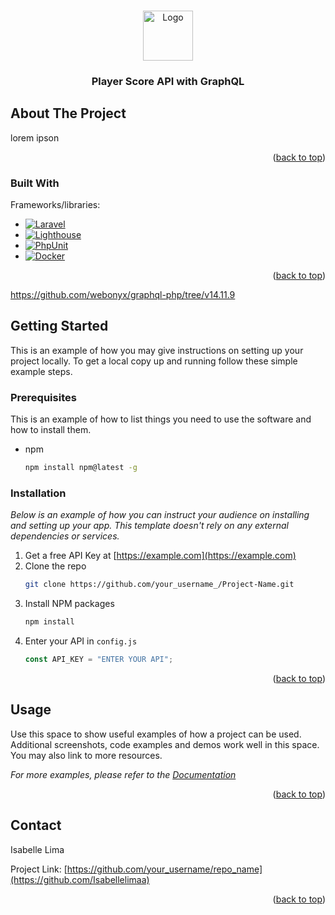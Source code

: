 <a name="readme-top"></a>

<!-- PROJECT LOGO -->
<br />
<div align="center">
  <a href="https://github.com/othneildrew/Best-README-Template">
    <img src="images/logo.png" alt="Logo" width="80" height="80">
  </a>

  <h3 align="center">Player Score API with GraphQL</h3>
</div>

<!-- ABOUT THE PROJECT -->

## About The Project

lorem ipson

<p align="right">(<a href="#readme-top">back to top</a>)</p>

### Built With

Frameworks/libraries:

-   [![Laravel][laravel.com]][laravel-url]
-   [![Lighthouse][lighthouse.com]][lighthouse-url]
-   [![PhpUnit][phpunit.com]][phpunit-url]
-   [![Docker][docker.com]][docker-url]

<p align="right">(<a href="#readme-top">back to top</a>)</p>

https://github.com/webonyx/graphql-php/tree/v14.11.9

<!-- GETTING STARTED -->

## Getting Started

This is an example of how you may give instructions on setting up your project locally.
To get a local copy up and running follow these simple example steps.

### Prerequisites

This is an example of how to list things you need to use the software and how to install them.

-   npm
    ```sh
    npm install npm@latest -g
    ```

### Installation

_Below is an example of how you can instruct your audience on installing and setting up your app. This template doesn't rely on any external dependencies or services._

1. Get a free API Key at [https://example.com](https://example.com)
2. Clone the repo
    ```sh
    git clone https://github.com/your_username_/Project-Name.git
    ```
3. Install NPM packages
    ```sh
    npm install
    ```
4. Enter your API in `config.js`
    ```js
    const API_KEY = "ENTER YOUR API";
    ```

<p align="right">(<a href="#readme-top">back to top</a>)</p>

<!-- USAGE EXAMPLES -->

## Usage

Use this space to show useful examples of how a project can be used. Additional screenshots, code examples and demos work well in this space. You may also link to more resources.

_For more examples, please refer to the [Documentation](https://example.com)_

<p align="right">(<a href="#readme-top">back to top</a>)</p>

<!-- CONTACT -->

## Contact

Isabelle Lima

Project Link: [https://github.com/your_username/repo_name](https://github.com/Isabellelimaa)

<p align="right">(<a href="#readme-top">back to top</a>)</p>

<!-- MARKDOWN LINKS & IMAGES -->

[phpunit.com]: https://phpunit.de/img/phpunit.svg
[phpunit-url]: https://phpunit.readthedocs.io/en/10.0/
[laravel.com]: https://img.shields.io/badge/Laravel-FF2D20?style=for-the-badge&logo=laravel&logoColor=white
[laravel-url]: https://laravel.com
[lighthouse.com]: https://lighthouse-php.com/logo.svg
[lighthouse-url]: https://lighthouse-php.com
[docker.com]: https://www.zadara.com/wp-content/uploads/docker.png
[docker-url]: https://www.docker.com
